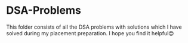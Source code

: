 # DSA-Problems
This folder consists of all the DSA problems with solutions which I have solved during my placement preparation.
I hope you find it helpful😊
